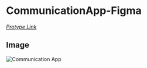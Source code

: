 # CommunicationApp-Figma

<em>[Protype Link](https://www.figma.com/proto/v9YOIKgtVmlS1HDcXqo3rC/Communication-App?type=design&node-id=3-170&t=Fk1Eicl4lMMWc8GX-0&scaling=scale-down&page-id=0%3A1&starting-point-node-id=3%3A170)</em>

## Image 

![Communication App](https://github.com/kaiserkaileshwaran/CommunicationApp-Figma/assets/59442966/e0dd039b-fc64-4d03-bab4-c0b635af927b)
